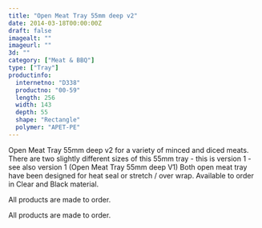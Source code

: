 ```yaml
---
title: "Open Meat Tray 55mm deep v2"
date: 2014-03-18T00:00:00Z
draft: false
imagealt: ""
imageurl: ""
3d: ""
category: ["Meat & BBQ"]
type: ["Tray"]
productinfo:
  internetno: "D338"
  productno: "00-59"
  length: 256
  width: 143
  depth: 55
  shape: "Rectangle"
  polymer: "APET-PE"
---
```

Open Meat Tray 55mm deep v2 for a variety of minced and diced meats. There are two slightly different sizes of this 55mm tray - this is version 1 - see also version 1 (Open Meat Tray 55mm deep V1) Both open meat tray have been designed for heat seal or stretch / over wrap. Available to order in Clear and Black material.

All products are made to order.

 

All products are made to order.